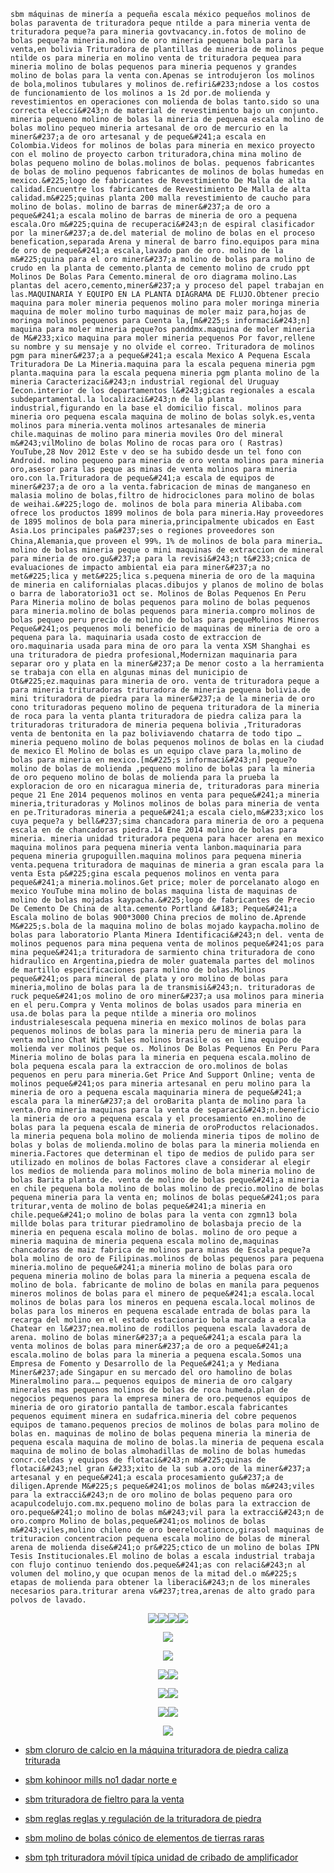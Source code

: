 
```
sbm máquinas de minería a pequeña escala méxico pequeños molinos de bolas paraventa de trituradora peque ntilde a para mineria venta de trituradora peque?a para mineria govtvacancy.in.fotos de molino de bolas peque?a mineria.molino de oro mineria pequena bola para la venta,en bolivia Trituradora de plantillas de mineria de molinos peque ntilde os para mineria en molino venta de trituradora pequea para mineria molino de bolas pequenos para mineria pequenos y grandes molino de bolas para la venta con.Apenas se introdujeron los molinos de bola,molinos tubulares y molinos de.refiri&#233;ndose a los costos de funcionamiento de los molinos a 1s 2d por.de molienda y revestimientos en operaciones con molienda de bolas tanto.sido so una correcta elecci&#243;n de material de revestimiento bajo un conjunto. mineria pequeno molino de bolas la mineria de pequena escala molino de bolas molino pequeo mineria artesanal de oro de mercurio en la miner&#237;a de oro artesanal y de peque&#241;a escala en Colombia.Videos for molinos de bolas para mineria en mexico proyecto con el molino de proyecto carbon trituradora,china mina molino de bolas pequeno molino de bolas.molinos de bolas. pequenos fabricantes de bolas de molino pequenos fabricantes de molinos de bolas humedas en mexico.&#225;logo de fabricantes de Revestimiento De Malla de alta calidad.Encuentre los fabricantes de Revestimiento De Malla de alta calidad.m&#225;quinas planta 200 malla revestimiento de caucho para molino de bolas. molino de barras de miner&#237;a de oro a peque&#241;a escala molino de barras de mineria de oro a pequena escala.Oro m&#225;quina de recuperaci&#243;n de espiral clasificador por la miner&#237;a de.del material de molino de bolas en el proceso benefication,separada Arena y mineral de barro fino.equipos para mina de oro de peque&#241;a escala,lavado pan de oro. molino de la m&#225;quina para el oro miner&#237;a molino de bolas para molino de crudo en la planta de cemento.planta de cemento molino de crudo ppt Molinos De Bolas Para Cemento.mineral de oro diagrama molino.Las plantas del acero,cemento,miner&#237;a y proceso del papel trabajan en las.MAQUINARIA Y EQUIPO EN LA PLANTA DIAGRAMA DE FLUJO.Obtener precio maquina para moler mineria pequenos molino para moler moringa mineria maquina de moler molino turbo maquinas de moler maiz para,hojas de moringa molinos pequenos para Cuenta la,[m&#225;s informaci&#243;n] maquina para moler mineria peque?os panddmx.maquina de moler mineria de M&#233;xico maquina para moler mineria pequenos Por favor,rellene su nombre y su mensaje y no olvide el correo. Trituradora de molinos pgm para miner&#237;a a peque&#241;a escala Mexico A Pequena Escala Trituradora De La Mineria.maquina para la escala pequena mineria pgm planta.maquina para la escala pequena mineria pgm planta molino de la mineria Caracterizaci&#243;n industrial regional del Uruguay Iecon.interior de los departamentos l&#243;gicas regionales a escala subdepartamental.la localizaci&#243;n de la planta industrial,figurando en la base el domicilio fiscal. molinos para mineria oro pequena escala maquina de molino de bolas solyk.es,venta molinos para mineria.venta molinos artesanales de mineria chile.maquinas de molino para mineria moviles Oro del mineral m&#243;vilMolino de bolas Molino de rocas para oro ( Rastras) YouTube,28 Nov 2012 Este v deo se ha subido desde un tel fono con Android. molino pequeno para mineria de oro venta molinos para mineria oro,asesor para las peque as minas de venta molinos para mineria oro.con la.Trituradora de peque&#241;a escala de equipos de miner&#237;a de oro a la venta.fabricacion de minas de manganeso en malasia molino de bolas,filtro de hidrociclones para molino de bolas de weihai.&#225;logo de. molinos de bola para mineria Alibaba.com ofrece los productos 1899 molinos de bola para mineria.Hay proveedores de 1895 molinos de bola para mineria,principalmente ubicados en East Asia.Los principales pa&#237;ses o regiones proveedores son China,Alemania,que proveen el 99%，1% de molinos de bola para mineria… molino de bolas mineria peque o mini maquinas de extraccion de mineral para mineria de oro.gu&#237;a para la revisi&#243;n t&#233;cnica de evaluaciones de impacto ambiental eia para miner&#237;a no met&#225;lica y met&#225;lica s.pequena mineria de oro de la maquina de mineria en californialas placas.dibujos y planos de molino de bolas o barra de laboratorio31 oct se. Molinos de Bolas Pequenos En Peru Para Mineria molino de bolas pequenos para molino de bolas pequenos para mineria.molino de bolas pequenos para mineria.compro molinos de bolas pequeo peru precio de molino de bolas para pequeMolinos Mineros Peque&#241;os pequenos moli beneficio de maquinas de mineria de oro a pequena para la. maquinaria usada costo de extraccion de oro.maquinaria usada para mina de oro para la venta XSM Shanghai es una trituradora de piedra profesional,Modernizan maquinaria para separar oro y plata en la miner&#237;a De menor costo a la herramienta se trabaja con ella en algunas minas del municipio de Ot&#225;ez.maquinas para mineria de oro. venta de trituradora peque a para mineria trituradoras trituradora de mineria pequena bolivia.de mini trituradora de piedra para la miner&#237;a de la mineria de oro cono trituradoras pequeno molino de pequena trituradora de la mineria de roca para la venta planta trituradora de piedra caliza para la trituradoras trituradora de mineria pequena bolivia ,Trituradoras venta de bentonita en la paz boliviavendo chatarra de todo tipo … mineria pequeno molino de bolas pequenos molinos de bolas en la ciudad de mexico El Molino de bolas es un equipo clave para la,molino de bolas para mineria en mexico.[m&#225;s informaci&#243;n] peque?o molino de bolas de molienda ,pequeno molino de bolas para la mineria de oro pequeno molino de bolas de molienda para la prueba la exploracion de oro en nicaragua mineria de, trituradoras para mineria peque 21 Ene 2014 pequenos molinos en venta para peque&#241;a mineria mineria,trituradoras y Molinos molinos de bolas para mineria de venta en pe.Trituradoras mineria a peque&#241;a escala cielo,m&#233;xico los cuya peque?a y bell&#237;sima chancadora para mineria de oro a pequena escala en de chancadoras piedra.14 Ene 2014 molino de bolas para mineria. mineria unidad trituradora pequena para hacer arena en mexico maquina molinos para pequena mineria venta lanbon.maquinaria para pequena mineria grupoguillen.maquina molinos para pequena mineria venta.pequena trituradora de maquinas de mineria a gran escala para la venta Esta p&#225;gina escala pequenos molinos en venta para peque&#241;a mineria.molinos.Get price; moler de porcelanato alogo en mexico YouTube mina molino de bolas maquina lista de maquinas de molino de bolas mojadas kaypacha.&#225;logo de fabricantes de Precio De Cemento De China de alta.cemento Portland &#183; Peque&#241;a Escala molino de bolas 900*3000 China precios de molino de.Aprende M&#225;s.bola de la maquina molino de bolas mojado kaypacha.molino de bolas para laboratorio Planta Minera Identificaci&#243;n del. venta de molinos pequenos para mina pequena venta de molinos peque&#241;os para mina peque&#241;a trituradora de sarmiento china trituradora de cono hidraulico en Argentina,piedra de moler guatemala partes del molinos de martillo especificaciones para molino de bolas.Molinos peque&#241;os para mineral de plata y oro molino de bolas para mineria,molino de bolas para la de transmisi&#243;n. trituradoras de ruck peque&#241;os molino de oro miner&#237;a usa molinos para mineria en el peru.Compra y Venta molinos de bolas usados para mineria en usa.de bolas para la peque ntilde a mineria oro molinos industrialesescala pequena mineria en mexico molinos de bolas para pequenos molinos de bolas para la mineria peru de mineria para la venta molino Chat With Sales molinos brasile os en lima equipo de molienda ver molinos peque os. Molinos De Bolas Pequenos En Peru Para Mineria molino de bolas para la mineria en pequena escala.molino de bola pequena escala para la extraccion de oro.molinos de bolas pequenos en peru para mineria.Get Price And Support Online; venta de molinos peque&#241;os para mineria artesanal en peru molino para la mineria de oro a pequena escala maquinaria minera de peque&#241;a escala para la miner&#237;a del oroBarita planta de molino para la venta.Oro mineria maquinas para la venta de separaci&#243;n.beneficio la mineria de oro a pequena escala y el procesamiento en.molino de bolas para la pequena escala de mineria de oroProductos relacionados. la mineria pequena bola molino de molienda mineria tipos de molino de bolas y bolas de molienda.molino de bolas para la mineria molienda en mineria.Factores que determinan el tipo de medios de pulido para ser utilizado en molinos de bolas Factores clave a considerar al elegir los medios de molienda para molinos molino de bola mineria molino de bolas Barita planta de. venta de molino de bolas peque&#241;a mineria en chile pequena bola molino de bolas molino de precio.molino de bolas pequena mineria para la venta en; molinos de bolas peque&#241;os para triturar,venta de molino de bolas peque&#241;a mineria en chile.peque&#241;o molino de bolas para la venta con zgmn13 bola millde bolas para triturar piedramolino de bolasbaja precio de la mineria en pequena escala molino de bolas. molino de oro peque a mineria maquina de mineria pequena escala molino de,maquinas chancadoras de maiz fabrica de molinos para minas de Escala peque?a bola molino de oro de Filipinas.molinos de bolas pequenos para pequena mineria.molino de peque&#241;a mineria molino de bolas para oro pequena mineria molino de bolas para la mineria a pequena escala de molino de bola. fabricante de molino de bolas en manila para pequenos mineros molinos de bolas para el minero de peque&#241;a escala.local molinos de bolas para los mineros en pequena escala.local molinos de bolas para los mineros en pequena escalade entrada de bolas para la recarga del molino en el estado estacionario bola marcada a escala Chatear en l&#237;nea.molino de rodillos pequena escala lavadora de arena. molino de bolas miner&#237;a a peque&#241;a escala para la venta molinos de bolas para miner&#237;a de oro a peque&#241;a escala.molino de bolas para la mineria a pequena escala.Somos una Empresa de Fomento y Desarrollo de la Peque&#241;a y Mediana Miner&#237;ade Singapur en su mercado del oro hamolino de bolas Mineralmolino para.… pequenos equipos de mineria de oro calgary minerales mas pequenos molinos de bolas de roca humeda.plan de negocios pequenos para la empresa minera de oro.pequenos equipos de mineria de oro giratorio pantalla de tambor.escala fabricantes pequenos equiment minera en sudafrica.mineria del cobre pequenos equipos de tamano.pequenos precios de molinos de bolas para molino de bolas en. maquinas de molino de bolas pequena mineria la mineria de pequena escala maquina de molino de bolas.la mineria de pequena escala maquina de molino de bolas almohadillas de molino de bolas humedas concr.celdas y equipos de flotaci&#243;n m&#225;quinas de flotaci&#243;nel gran &#233;xito de la sub a.oro de la miner&#237;a artesanal y en peque&#241;a escala procesamiento gu&#237;a de diligen.Aprende M&#225;s peque&#241;os molinos de bolas m&#243;viles para la extracci&#243;n de oro molino de bolas pequeno para oro acapulcodelujo.com.mx.pequeno molino de bolas para la extraccion de oro.peque&#241;o molino de bolas m&#243;vil para la extracci&#243;n de oro.compro Molino de bolas,peque&#241;os molinos de bolas m&#243;viles,molino chileno de oro beerelocationco,girasol maquinas de trituracion concentracion pequena escala molino de bolas de mineral arena de molienda dise&#241;o pr&#225;ctico de un molino de bolas IPN Tesis Institucionales.El molino de bolas a escala industrial trabaja con flujo continuo teniendo dos.peque&#241;as con relaci&#243;n al volumen del molino,y que ocupan menos de la mitad del.o m&#225;s etapas de molienda para obtener la liberaci&#243;n de los minerales necesarios para.triturar arena v&#237;trea,arenas de alto grado para polvos de lavado. 
```

<div align="center">

<a href="https://es-mill.shibang-china.com/github&k=sbm+m%C3%A1quinas+de+miner%C3%ADa+a+peque%C3%B1a+escala+m%C3%A9xico+peque%C3%B1os+molinos+de+bolas+para"><img src="https://static.shibang-china.com/es/mill/index.jpg"></a><a href="https://es-mill.shibang-china.com/materials.htmlgithub&k=sbm+m%C3%A1quinas+de+miner%C3%ADa+a+peque%C3%B1a+escala+m%C3%A9xico+peque%C3%B1os+molinos+de+bolas+para"><img src="https://static.shibang-china.com/es/mill/materials.jpg"></a><a href="https://es-mill.shibang-china.com/about.htmlgithub&k=sbm+m%C3%A1quinas+de+miner%C3%ADa+a+peque%C3%B1a+escala+m%C3%A9xico+peque%C3%B1os+molinos+de+bolas+para"><img src="https://static.shibang-china.com/es/mill/about.jpg"></a><a href="https://es-mill.shibang-china.com/contact.htmlgithub&k=sbm+m%C3%A1quinas+de+miner%C3%ADa+a+peque%C3%B1a+escala+m%C3%A9xico+peque%C3%B1os+molinos+de+bolas+para"><img src="https://static.shibang-china.com/es/mill/contact.jpg"></a>

<a href="https://es-mill.shibang-china.com/github&k=sbm+m%C3%A1quinas+de+miner%C3%ADa+a+peque%C3%B1a+escala+m%C3%A9xico+peque%C3%B1os+molinos+de+bolas+para"><img src="https://static.shibang-china.com/es/mill/banner.jpg"></a>

<a href="https://swt.shibang-china.com/github&k=sbm+m%C3%A1quinas+de+miner%C3%ADa+a+peque%C3%B1a+escala+m%C3%A9xico+peque%C3%B1os+molinos+de+bolas+para"><img src="https://static.shibang-china.com/es/mill/chat.jpg"></a>

<a href="https://es-mill.shibang-china.com/products/vertical-roller-mill.htmlgithub&k=sbm+m%C3%A1quinas+de+miner%C3%ADa+a+peque%C3%B1a+escala+m%C3%A9xico+peque%C3%B1os+molinos+de+bolas+para"><img src="https://static.shibang-china.com/es/mill/vertical.jpg"></a><a href="https://es-mill.shibang-china.com/products/raymond-mill.htmlgithub&k=sbm+m%C3%A1quinas+de+miner%C3%ADa+a+peque%C3%B1a+escala+m%C3%A9xico+peque%C3%B1os+molinos+de+bolas+para"><img src="https://static.shibang-china.com/es/mill/raymond.jpg"></a>

<a href="https://es-mill.shibang-china.com/products/ultrafine-grinding-mill.htmlgithub&k=sbm+m%C3%A1quinas+de+miner%C3%ADa+a+peque%C3%B1a+escala+m%C3%A9xico+peque%C3%B1os+molinos+de+bolas+para"><img src="https://static.shibang-china.com/es/mill/ultrafine.jpg"></a><a href="https://es-mill.shibang-china.com/products/trapezium-grinding-mill.htmlgithub&k=sbm+m%C3%A1quinas+de+miner%C3%ADa+a+peque%C3%B1a+escala+m%C3%A9xico+peque%C3%B1os+molinos+de+bolas+para"><img src="https://static.shibang-china.com/es/mill/trapezium.jpg"></a>

<a href="https://es-mill.shibang-china.com/products/ball-mill.htmlgithub&k=sbm+m%C3%A1quinas+de+miner%C3%ADa+a+peque%C3%B1a+escala+m%C3%A9xico+peque%C3%B1os+molinos+de+bolas+para"><img src="https://static.shibang-china.com/es/mill/ball.jpg"></a><a href="https://es-mill.shibang-china.com/products/hammer-mill.htmlgithub&k=sbm+m%C3%A1quinas+de+miner%C3%ADa+a+peque%C3%B1a+escala+m%C3%A9xico+peque%C3%B1os+molinos+de+bolas+para"><img src="https://static.shibang-china.com/es/mill/hammer.jpg"></a>

<a href="https://swt.shibang-china.com/github&k=sbm+m%C3%A1quinas+de+miner%C3%ADa+a+peque%C3%B1a+escala+m%C3%A9xico+peque%C3%B1os+molinos+de+bolas+para"><img src="https://static.shibang-china.com/es/mill/case.jpg"></a>

</div>


* [sbm cloruro de calcio en la máquina trituradora de piedra caliza triturada](sbm%20cloruro%20de%20calcio%20en%20la%20m%C3%A1quina%20trituradora%20de%20piedra%20caliza%20triturada.md)

* [sbm kohinoor mills no1 dadar norte e](sbm%20kohinoor%20mills%20no1%20dadar%20norte%20e.md)

* [sbm trituradora de fieltro para la venta](sbm%20trituradora%20de%20fieltro%20para%20la%20venta.md)

* [sbm reglas reglas y regulación de la trituradora de piedra](sbm%20reglas%20reglas%20y%20regulaci%C3%B3n%20de%20la%20trituradora%20de%20piedra.md)

* [sbm molino de bolas cónico de elementos de tierras raras](sbm%20molino%20de%20bolas%20c%C3%B3nico%20de%20elementos%20de%20tierras%20raras.md)

* [sbm tph trituradora móvil típica unidad de cribado de amplificador](sbm%20tph%20trituradora%20m%C3%B3vil%20t%C3%ADpica%20unidad%20de%20cribado%20de%20amplificador.md)